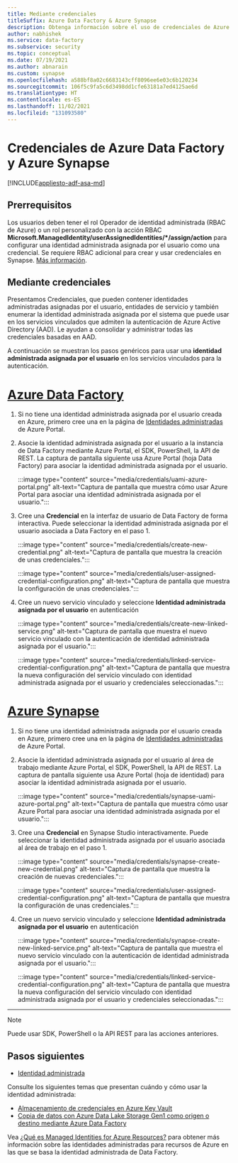 ```yaml
---
title: Mediante credenciales
titleSuffix: Azure Data Factory & Azure Synapse
description: Obtenga información sobre el uso de credenciales de Azure para Azure Data Factory.
author: nabhishek
ms.service: data-factory
ms.subservice: security
ms.topic: conceptual
ms.date: 07/19/2021
ms.author: abnarain
ms.custom: synapse
ms.openlocfilehash: a588bf8a02c6683143cff8096ee6e03c6b120234
ms.sourcegitcommit: 106f5c9fa5c6d3498dd1cfe63181a7ed4125ae6d
ms.translationtype: HT
ms.contentlocale: es-ES
ms.lasthandoff: 11/02/2021
ms.locfileid: "131093580"
---
```

# <a name="credentials-in-azure-data-factory-and-azure-synapse"></a>Credenciales de Azure Data Factory y Azure Synapse

[!INCLUDE[appliesto-adf-asa-md](includes/appliesto-adf-asa-md.md)]

## <a name="prerequisites"></a>Prerrequisitos

Los usuarios deben tener el rol Operador de identidad administrada (RBAC de Azure) o un rol personalizado con la acción RBAC **Microsoft.ManagedIdentity/userAssignedIdentities/*/assign/action** para configurar una identidad administrada asignada por el usuario como una credencial. Se requiere RBAC adicional para crear y usar credenciales en Synapse. [Más información](../synapse-analytics/security/synapse-workspace-synapse-rbac-roles.md).

## <a name="using-credentials"></a>Mediante credenciales

Presentamos Credenciales, que pueden contener identidades administradas asignadas por el usuario, entidades de servicio y también enumerar la identidad administrada asignada por el sistema que puede usar en los servicios vinculados que admiten la autenticación de Azure Active Directory (AAD). Le ayudan a consolidar y administrar todas las credenciales basadas en AAD.  

A continuación se muestran los pasos genéricos para usar una **identidad administrada asignada por el usuario** en los servicios vinculados para la autenticación. 

# <a name="azure-data-factory"></a>[Azure Data Factory](#tab/data-factory)

1. Si no tiene una identidad administrada asignada por el usuario creada en Azure, primero cree una en la página de [Identidades administradas](https://ms.portal.azure.com/#blade/HubsExtension/BrowseResource/resourceType/Microsoft.ManagedIdentity%2FuserAssignedIdentities) de Azure Portal.

1. Asocie la identidad administrada asignada por el usuario a la instancia de Data Factory mediante Azure Portal, el SDK, PowerShell, la API de REST. La captura de pantalla siguiente usa Azure Portal (hoja Data Factory) para asociar la identidad administrada asignada por el usuario.

   :::image type="content" source="media/credentials/uami-azure-portal.png" alt-text="Captura de pantalla que muestra cómo usar Azure Portal para asociar una identidad administrada asignada por el usuario.":::

1. Cree una **Credencial** en la interfaz de usuario de Data Factory de forma interactiva. Puede seleccionar la identidad administrada asignada por el usuario asociada a Data Factory en el paso 1. 

   :::image type="content" source="media/credentials/create-new-credential.png" alt-text="Captura de pantalla que muestra la creación de unas credenciales.":::

   :::image type="content" source="media/credentials/user-assigned-credential-configuration.png" alt-text="Captura de pantalla que muestra la configuración de unas credenciales.":::

1. Cree un nuevo servicio vinculado y seleccione **Identidad administrada asignada por el usuario** en autenticación

   :::image type="content" source="media/credentials/create-new-linked-service.png" alt-text="Captura de pantalla que muestra el nuevo servicio vinculado con la autenticación de identidad administrada asignada por el usuario.":::

   :::image type="content" source="media/credentials/linked-service-credential-configuration.png" alt-text="Captura de pantalla que muestra la nueva configuración del servicio vinculado con identidad administrada asignada por el usuario y credenciales seleccionadas.":::

# <a name="azure-synapse"></a>[Azure Synapse](#tab/synapse-analytics)

1. Si no tiene una identidad administrada asignada por el usuario creada en Azure, primero cree una en la página de [Identidades administradas](https://ms.portal.azure.com/#blade/HubsExtension/BrowseResource/resourceType/Microsoft.ManagedIdentity%2FuserAssignedIdentities) de Azure Portal.

1. Asocie la identidad administrada asignada por el usuario al área de trabajo mediante Azure Portal, el SDK, PowerShell, la API de REST. La captura de pantalla siguiente usa Azure Portal (hoja de identidad) para asociar la identidad administrada asignada por el usuario.

   :::image type="content" source="media/credentials/synapse-uami-azure-portal.png" alt-text="Captura de pantalla que muestra cómo usar Azure Portal para asociar una identidad administrada asignada por el usuario.":::

1. Cree una **Credencial** en Synapse Studio interactivamente. Puede seleccionar la identidad administrada asignada por el usuario asociada al área de trabajo en el paso 1.

   :::image type="content" source="media/credentials/synapse-create-new-credential.png" alt-text="Captura de pantalla que muestra la creación de nuevas credenciales.":::

   :::image type="content" source="media/credentials/user-assigned-credential-configuration.png" alt-text="Captura de pantalla que muestra la configuración de unas credenciales.":::

1. Cree un nuevo servicio vinculado y seleccione **Identidad administrada asignada por el usuario** en autenticación

   :::image type="content" source="media/credentials/synapse-create-new-linked-service.png" alt-text="Captura de pantalla que muestra el nuevo servicio vinculado con la autenticación de identidad administrada asignada por el usuario.":::

   :::image type="content" source="media/credentials/linked-service-credential-configuration.png" alt-text="Captura de pantalla que muestra la nueva configuración del servicio vinculado con identidad administrada asignada por el usuario y credenciales seleccionadas.":::

---

> [!NOTE] 
> Puede usar SDK, PowerShell o la API REST para las acciones anteriores.

## <a name="next-steps"></a>Pasos siguientes

- [Identidad administrada](data-factory-service-identity.md)

Consulte los siguientes temas que presentan cuándo y cómo usar la identidad administrada:

- [Almacenamiento de credenciales en Azure Key Vault](store-credentials-in-key-vault.md)
- [Copia de datos con Azure Data Lake Storage Gen1 como origen o destino mediante Azure Data Factory](connector-azure-data-lake-store.md)

Vea [¿Qué es Managed Identities for Azure Resources?](../active-directory/managed-identities-azure-resources/overview.md) para obtener más información sobre las identidades administradas para recursos de Azure en las que se basa la identidad administrada de Data Factory.
